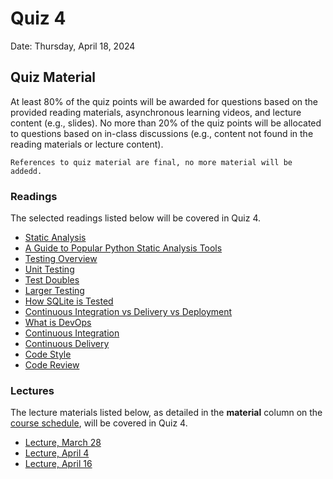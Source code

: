 # Quiz 4

Date: Thursday, April 18, 2024


## Quiz Material 

At least 80% of the quiz points will be awarded for questions based on the provided reading materials, asynchronous learning videos, and lecture content (e.g., slides). No more than 20% of the quiz points will be allocated to questions based on in-class discussions (e.g., content not found in the reading materials or lecture content).


```{important}
References to quiz material are final, no more material will be addedd.
```


### Readings

The selected readings listed below will be covered in Quiz 4.

* [Static Analysis](https://abseil.io/resources/swe-book/html/ch20.html)
* [A Guide to Popular Python Static Analysis Tools](https://blog.codacy.com/python-static-analysis-tools)
* [Testing Overview](https://abseil.io/resources/swe-book/html/ch11.html)
* [Unit Testing](https://abseil.io/resources/swe-book/html/ch12.html)
* [Test Doubles](https://abseil.io/resources/swe-book/html/ch13.html)
* [Larger Testing](https://abseil.io/resources/swe-book/html/ch14.html)
* [How SQLite is Tested](https://www.sqlite.org/testing.html)
* [Continuous Integration vs Delivery vs Deployment](https://www.atlassian.com/continuous-delivery/principles/continuous-integration-vs-delivery-vs-deployment)
* [What is DevOps](https://aws.amazon.com/devops/what-is-devops/)
* [Continuous Integration](https://abseil.io/resources/swe-book/html/ch23.html)
* [Continuous Delivery](https://abseil.io/resources/swe-book/html/ch24.html)
* [Code Style](https://abseil.io/resources/swe-book/html/ch08.html)
* [Code Review](https://abseil.io/resources/swe-book/html/ch09.html)

### Lectures

The lecture materials listed below, as detailed in the **material** column on the [course schedule](https://20eece3093c-24ss.github.io/24ss/schedule.html), will be covered in Quiz 4.

* [Lecture, March 28](https://20eece3093c-24ss.github.io/24ss/slides/lecture_16.html)
* [Lecture, April 4](https://20eece3093c-24ss.github.io/24ss/slides/lecture_17.html)
* [Lecture, April 16](https://20eece3093c-24ss.github.io/24ss/slides/lecture_24.html)
